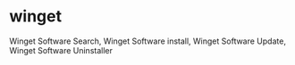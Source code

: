 # winget
Winget Software Search, Winget Software install, Winget Software Update, Winget Software Uninstaller
